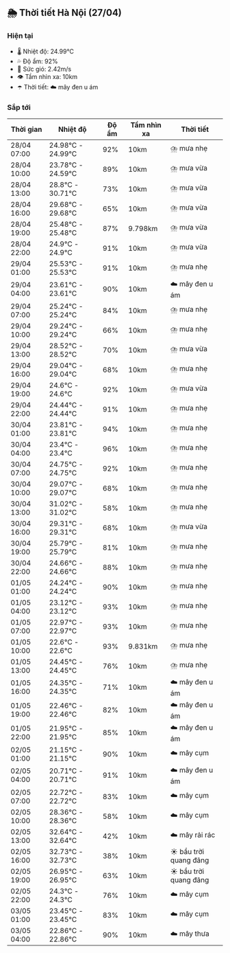 ## 🌦️ Thời tiết Hà Nội (27/04)

### Hiện tại

- 🌡️ Nhiệt độ: 24.99℃
- 💦 Độ ẩm: 92%
- 💨 Sức gió: 2.42m/s
- 👁️ Tầm nhìn xa: 10km
- ☂️ Thời tiết: ☁️ mây đen u ám

### Sắp tới

| Thời gian | Nhiệt độ | Độ ẩm | Tầm nhìn xa | Thời tiết |
| --- | --- | --- | --- | --- |
| 28/04 07:00 | 24.98℃ - 24.99℃ | 92% | 10km | ⛈️ mưa nhẹ |
| 28/04 10:00 | 23.78℃ - 24.59℃ | 89% | 10km | ⛈️ mưa vừa |
| 28/04 13:00 | 28.8℃ - 30.71℃ | 73% | 10km | ⛈️ mưa vừa |
| 28/04 16:00 | 29.68℃ - 29.68℃ | 65% | 10km | ⛈️ mưa vừa |
| 28/04 19:00 | 25.48℃ - 25.48℃ | 87% | 9.798km | ⛈️ mưa vừa |
| 28/04 22:00 | 24.9℃ - 24.9℃ | 91% | 10km | ⛈️ mưa vừa |
| 29/04 01:00 | 25.53℃ - 25.53℃ | 91% | 10km | ⛈️ mưa nhẹ |
| 29/04 04:00 | 23.61℃ - 23.61℃ | 90% | 10km | ☁️ mây đen u ám |
| 29/04 07:00 | 25.24℃ - 25.24℃ | 84% | 10km | ⛈️ mưa nhẹ |
| 29/04 10:00 | 29.24℃ - 29.24℃ | 66% | 10km | ⛈️ mưa nhẹ |
| 29/04 13:00 | 28.52℃ - 28.52℃ | 70% | 10km | ⛈️ mưa vừa |
| 29/04 16:00 | 29.04℃ - 29.04℃ | 68% | 10km | ⛈️ mưa nhẹ |
| 29/04 19:00 | 24.6℃ - 24.6℃ | 92% | 10km | ⛈️ mưa vừa |
| 29/04 22:00 | 24.44℃ - 24.44℃ | 91% | 10km | ⛈️ mưa nhẹ |
| 30/04 01:00 | 23.81℃ - 23.81℃ | 94% | 10km | ⛈️ mưa nhẹ |
| 30/04 04:00 | 23.4℃ - 23.4℃ | 96% | 10km | ⛈️ mưa nhẹ |
| 30/04 07:00 | 24.75℃ - 24.75℃ | 92% | 10km | ⛈️ mưa nhẹ |
| 30/04 10:00 | 29.07℃ - 29.07℃ | 68% | 10km | ⛈️ mưa nhẹ |
| 30/04 13:00 | 31.02℃ - 31.02℃ | 58% | 10km | ⛈️ mưa nhẹ |
| 30/04 16:00 | 29.31℃ - 29.31℃ | 68% | 10km | ⛈️ mưa vừa |
| 30/04 19:00 | 25.79℃ - 25.79℃ | 81% | 10km | ⛈️ mưa nhẹ |
| 30/04 22:00 | 24.66℃ - 24.66℃ | 88% | 10km | ⛈️ mưa nhẹ |
| 01/05 01:00 | 24.24℃ - 24.24℃ | 90% | 10km | ⛈️ mưa nhẹ |
| 01/05 04:00 | 23.12℃ - 23.12℃ | 93% | 10km | ⛈️ mưa nhẹ |
| 01/05 07:00 | 22.97℃ - 22.97℃ | 93% | 10km | ⛈️ mưa nhẹ |
| 01/05 10:00 | 22.6℃ - 22.6℃ | 93% | 9.831km | ⛈️ mưa nhẹ |
| 01/05 13:00 | 24.45℃ - 24.45℃ | 76% | 10km | ⛈️ mưa nhẹ |
| 01/05 16:00 | 24.35℃ - 24.35℃ | 71% | 10km | ☁️ mây đen u ám |
| 01/05 19:00 | 22.46℃ - 22.46℃ | 82% | 10km | ☁️ mây đen u ám |
| 01/05 22:00 | 21.95℃ - 21.95℃ | 85% | 10km | ☁️ mây đen u ám |
| 02/05 01:00 | 21.15℃ - 21.15℃ | 90% | 10km | ☁️ mây cụm |
| 02/05 04:00 | 20.71℃ - 20.71℃ | 91% | 10km | ☁️ mây đen u ám |
| 02/05 07:00 | 22.72℃ - 22.72℃ | 83% | 10km | ☁️ mây cụm |
| 02/05 10:00 | 28.36℃ - 28.36℃ | 58% | 10km | ☁️ mây cụm |
| 02/05 13:00 | 32.64℃ - 32.64℃ | 42% | 10km | ☁️ mây rải rác |
| 02/05 16:00 | 32.73℃ - 32.73℃ | 38% | 10km | ☀️ bầu trời quang đãng |
| 02/05 19:00 | 26.95℃ - 26.95℃ | 63% | 10km | ☀️ bầu trời quang đãng |
| 02/05 22:00 | 24.3℃ - 24.3℃ | 76% | 10km | ☁️ mây cụm |
| 03/05 01:00 | 23.45℃ - 23.45℃ | 83% | 10km | ☁️ mây cụm |
| 03/05 04:00 | 22.86℃ - 22.86℃ | 90% | 10km | ☁️ mây thưa |
